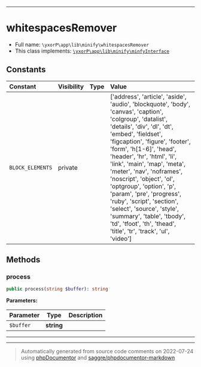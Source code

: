 ***

# whitespacesRemover





* Full name: `\yxorP\app\lib\minify\whitespacesRemover`
* This class implements:
[`\yxorP\app\lib\minify\minfyInterface`](./minfyInterface.md)


## Constants

| Constant | Visibility | Type | Value |
|:---------|:-----------|:-----|:------|
|`BLOCK_ELEMENTS`|private| |[&#039;address&#039;, &#039;article&#039;, &#039;aside&#039;, &#039;audio&#039;, &#039;blockquote&#039;, &#039;body&#039;, &#039;canvas&#039;, &#039;caption&#039;, &#039;colgroup&#039;, &#039;datalist&#039;, &#039;details&#039;, &#039;div&#039;, &#039;dl&#039;, &#039;dt&#039;, &#039;embed&#039;, &#039;fieldset&#039;, &#039;figcaption&#039;, &#039;figure&#039;, &#039;footer&#039;, &#039;form&#039;, &#039;h[1-6]&#039;, &#039;head&#039;, &#039;header&#039;, &#039;hr&#039;, &#039;html&#039;, &#039;li&#039;, &#039;link&#039;, &#039;main&#039;, &#039;map&#039;, &#039;meta&#039;, &#039;meter&#039;, &#039;nav&#039;, &#039;noframes&#039;, &#039;noscript&#039;, &#039;object&#039;, &#039;ol&#039;, &#039;optgroup&#039;, &#039;option&#039;, &#039;p&#039;, &#039;param&#039;, &#039;pre&#039;, &#039;progress&#039;, &#039;ruby&#039;, &#039;script&#039;, &#039;section&#039;, &#039;select&#039;, &#039;source&#039;, &#039;style&#039;, &#039;summary&#039;, &#039;table&#039;, &#039;tbody&#039;, &#039;td&#039;, &#039;tfoot&#039;, &#039;th&#039;, &#039;thead&#039;, &#039;title&#039;, &#039;tr&#039;, &#039;track&#039;, &#039;ul&#039;, &#039;video&#039;]|


## Methods


### process



```php
public process(string $buffer): string
```








**Parameters:**

| Parameter | Type | Description |
|-----------|------|-------------|
| `$buffer` | **string** |  |




***


***
> Automatically generated from source code comments on 2022-07-24 using [phpDocumentor](http://www.phpdoc.org/) and [saggre/phpdocumentor-markdown](https://github.com/Saggre/phpDocumentor-markdown)
